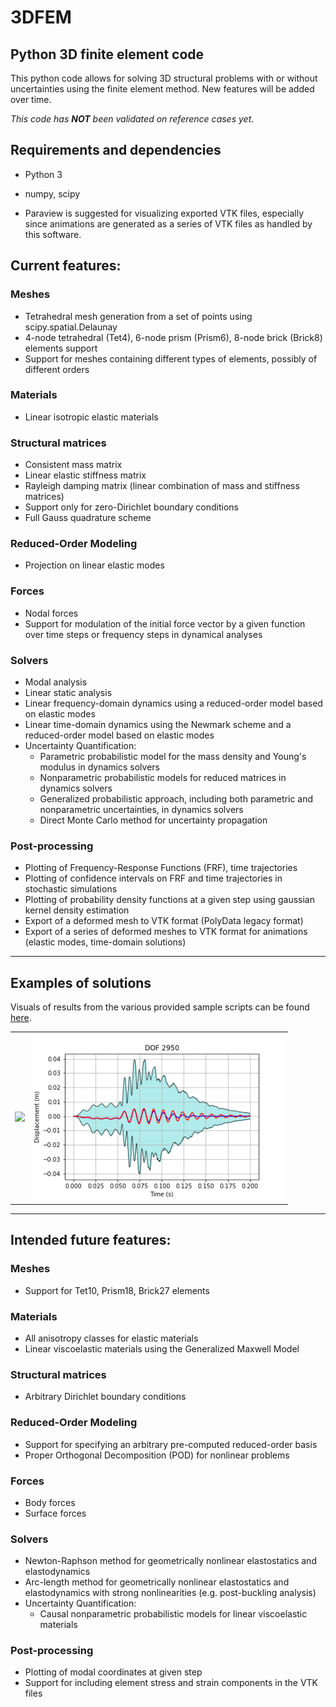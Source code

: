 # 3DFEM
## Python 3D finite element code

This python code allows for solving 3D structural problems with or without uncertainties using the finite element method.
New features will be added over time.

*This code has **NOT** been validated on reference cases yet.*

## Requirements and dependencies
* Python 3
* numpy, scipy

* Paraview is suggested for visualizing exported VTK files, especially since animations are generated as a series of VTK files as handled by this software.

## Current features:

### Meshes
* Tetrahedral mesh generation from a set of points using scipy.spatial.Delaunay
* 4-node tetrahedral (Tet4), 6-node prism (Prism6), 8-node brick (Brick8) elements support
* Support for meshes containing different types of elements, possibly of different orders

### Materials
* Linear isotropic elastic materials

### Structural matrices
* Consistent mass matrix
* Linear elastic stiffness matrix
* Rayleigh damping matrix (linear combination of mass and stiffness matrices)
* Support only for zero-Dirichlet boundary conditions
* Full Gauss quadrature scheme

### Reduced-Order Modeling
* Projection on linear elastic modes

### Forces
* Nodal forces
* Support for modulation of the initial force vector by a given function over time steps or frequency steps in dynamical analyses

### Solvers
* Modal analysis
* Linear static analysis
* Linear frequency-domain dynamics using a reduced-order model based on elastic modes
* Linear time-domain dynamics using the Newmark scheme and a reduced-order model based on elastic modes
* Uncertainty Quantification:
  - Parametric probabilistic model for the mass density and Young's modulus in dynamics solvers
  - Nonparametric probabilistic models for reduced matrices in dynamics solvers
  - Generalized probabilistic approach, including both parametric and nonparametric uncertainties, in dynamics solvers
  - Direct Monte Carlo method for uncertainty propagation

### Post-processing
* Plotting of Frequency-Response Functions (FRF), time trajectories
* Plotting of confidence intervals on FRF and time trajectories in stochastic simulations
* Plotting of probability density functions at a given step using gaussian kernel density estimation
* Export of a deformed mesh to VTK format (PolyData legacy format)
* Export of a series of deformed meshes to VTK format for animations (elastic modes, time-domain solutions)

----

## Examples of solutions

Visuals of results from the various provided sample scripts can be found [here](https://github.com/rcapillon/3DFEM/blob/main/results/README.md).

|||
|:----:|:----:|
| <img src="https://github.com/rcapillon/3DFEM/blob/main/results/time_beam/animation_time_beam.gif" width="400"> | <img src="https://github.com/rcapillon/3DFEM/blob/main/results/UQ_time_beam/U_DOF5_3generalized.png" width="400"> |

----

## Intended future features: 

### Meshes
* Support for Tet10, Prism18, Brick27 elements

### Materials
* All anisotropy classes for elastic materials
* Linear viscoelastic materials using the Generalized Maxwell Model

### Structural matrices
* Arbitrary Dirichlet boundary conditions

### Reduced-Order Modeling
* Support for specifying an arbitrary pre-computed reduced-order basis
* Proper Orthogonal Decomposition (POD) for nonlinear problems

### Forces
* Body forces
* Surface forces

### Solvers
* Newton-Raphson method for geometrically nonlinear elastostatics and elastodynamics
* Arc-length method for geometrically nonlinear elastostatics and elastodynamics with strong nonlinearities (e.g. post-buckling analysis)
* Uncertainty Quantification:
  - Causal nonparametric probabilistic models for linear viscoelastic materials

### Post-processing
* Plotting of modal coordinates at given step
* Support for including element stress and strain components in the VTK files
